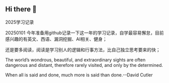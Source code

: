 ## Hi there 👋
2025学习记录

20250101
今年准备用github记录一下这一年的学习记录，自学最容易懈怠，目前感兴趣的有英文、西语、漏洞挖掘、AI相关、健身；

还是要多阅读，阅读是学习别人的逻辑和行事方法，比自己独立思考要来的快；

The world’s wondrous, beautiful, and extraordinary sights are often dangerous and distant, therefore rarely visited, and only by the determined.

When all is said and done, much more is said than done.--David Cutler
<!--
**4vil4ric/4vil4ric** is a ✨ _special_ ✨ repository because its `README.md` (this file) appears on your GitHub profile.

Here are some ideas to get you started:

- 🔭 I’m currently working on ...
- 🌱 I’m currently learning ...
- 👯 I’m looking to collaborate on ...
- 🤔 I’m looking for help with ...
- 💬 Ask me about ...
- 📫 How to reach me: ...
- 😄 Pronouns: ...
- ⚡ Fun fact: ...
-->
